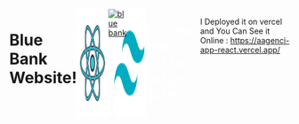 <div style="display: flex; flex-direction: col;">
  <h1>
  Blue Bank Website!
</h1>
<br />
<div style=" display: flex; gap: 10px; ">
  <img src="public/icons8-react-js-100.png" alt="react" />
  <img src="public/icons8-tailwindcss-96.png" alt="react" />
</div>
<br />
<a href="https://aagenci-app-react.vercel.app/">
  <img src="public/d797b458-1a68-41af-a637-00567ee4414e.png" alt="blue bank" />
</a>

<pre style="font-size: 25px ; color: white;">
  I Created This project using :
  Reactjs 
  tailwindcss
  Swiper js
  Material UI
</pre>

I Deployed it on vercel and You Can See it Online :  https://aagenci-app-react.vercel.app/

</div>


